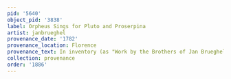 ```yaml
---
pid: '5640'
object_pid: '3838'
label: Orpheus Sings for Pluto and Proserpina
artist: janbrueghel
provenance_date: '1782'
provenance_location: Florence
provenance_text: In inventory (as "Work by the Brothers of Jan Brueghel")
collection: provenance
order: '1886'
---
```


